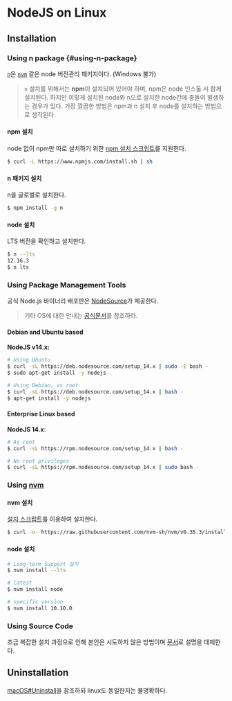 # NodeJS on Linux

## Installation

### Using n package {#using-n-package}

[`n`](https://github.com/tj/n)은 [`nvm`](https://github.com/nvm-sh/nvm) 같은 node 버전관리 패키지이다. (Windows 불가)

> `n` 설치를 위해서는 **npm**이 설치되어 있어야 하며, npm은 node 인스톨 시 함께 설치된다.
> 하지만 이렇게 설치된 node와 n으로 설치한 node간에 충돌이 발생하는 경우가 있다.
> 가장 깔끔한 방법은 npm과 n 설치 후 node를 설치하는 방법으로 생각된다. 

#### npm 설치

node 없이 npm만 따로 설치하기 위한 [npm 설치 스크립트](https://github.com/npm/cli#fancy-install-unix)를 지원한다.

```bash
$ curl -L https://www.npmjs.com/install.sh | sh
```

#### n 패키지 설치

n을 글로벌로 설치한다.

```bash
$ npm install -g n
```

#### node 설치

LTS 버전을 확인하고 설치한다.

```bash
$ n --lts
12.16.3
$ n lts
```

### Using Package Management Tools

공식 Node.js 바이너리 배포판은 [NodeSource](https://github.com/nodesource/distributions/blob/master/README.md)가 제공한다.

> 기타 OS에 대한 안내는 [공식문서](https://nodejs.org/ko/download/package-manager/)를 참조하라.

#### Debian and Ubuntu based

**NodeJS v14.x:**

```bash
# Using Ubuntu
$ curl -sL https://deb.nodesource.com/setup_14.x | sudo -E bash -
$ sudo apt-get install -y nodejs

# Using Debian, as root
$ curl -sL https://deb.nodesource.com/setup_14.x | bash -
$ apt-get install -y nodejs
```

#### Enterprise Linux based

**NodeJS 14.x**:

```bash
# As root
$ curl -sL https://rpm.nodesource.com/setup_14.x | bash -

# No root privileges 
$ curl -sL https://rpm.nodesource.com/setup_14.x | sudo bash -
```

### Using [nvm](https://github.com/nvm-sh/nvm)

#### nvm 설치

[설치 스크립트](https://github.com/nvm-sh/nvm#install--update-script)를 이용하여 설치한다.

```bash
$ curl -o- https://raw.githubusercontent.com/nvm-sh/nvm/v0.35.3/install.sh | bash
```

#### node 설치

```bash
# Long-term Support 설치
$ nvm install --lts

# latest
$ nvm install node

# specific version
$ nvm install 10.10.0
```

### Using Source Code

조금 복잡한 설치 과정으로 인해 본인은 시도하지 않은 방법이며 [문서](https://github.com/nodejs/help/wiki/Installation)로 설명을 대체한다.

## Uninstallation

[macOS#Uninstall](macos#uninstall)을 참조하되 linux도 동일한지는 불명확하다.


